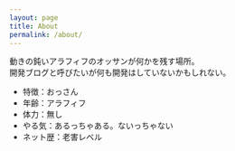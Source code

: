 ```yaml
---
layout: page
title: About
permalink: /about/
---
```


動きの鈍いアラフィフのオッサンが何かを残す場所。  
開発ブログと呼びたいが何も開発はしていないかもしれない。

- 特徴：おっさん
- 年齢：アラフィフ
- 体力：無し
- やる気：あるっちゃある。ないっちゃない
- ネット歴：老害レベル

